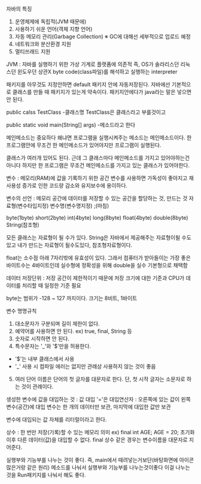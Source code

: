 자바의 특징
1. 운영체제에 독립적(JVM 때문에)
2. 사용하기 쉬운 언어(객체 지향 언어)
3. 자동 메모리 관리(Garbage Collection)
 ※ GC에 대해선 세부적으로 업로드 예정
4. 네트워크와 분산환경 지원
5. 멀티쓰래드 지원

JVM : 자바를 실행하기 위한 가상 기계로 플랫폼에 의존적 즉, OS가 솔라리스던 리눅스던 윈도우던 상관X
byte code(class파일)를 해석하고 실행하는 interpreter

패키지를 아무것도 지정안하면 default 패키지 안에 자동저장된다.
자바에선 기본적으로 클래스를 만들 때 패키지가 있는게 약속이다.
패키지안에다가 java라는 말은 넣으면 안 된다.

public calss TestClass
-클래스명 TestClass은 클래스라고 부를것이고

public static void main(String[] args)
-메소드라고 한다

메인메소드는 중요하다 왜냐면 프로그램을 실행시켜주는 메소드는 메인메소드이다.
한 프로그램안에 무조건 한 메인메소드가 있어야지만 프로그램이 실행된다.

클래스가 여러개 있어도 된다. 근데 그 클래스마다 메인메소드를 가지고 있어야하는건 아니다
하지만 한 프로그램은 무조건 메인메소드를 가지고 있는 클래스가 있어야한다.

변수 : 메모리(RAM)에 값을 기록하기 위한 공간
변수를 사용하면 가독성이 좋아지고 재사용성 증가로 인한 코드량 감소와 유지보수에 용이하다.

변수의 선언 : 메모리 공간에 데이터를 저장할 수 있는 공간을 할당하는 것, 만드는 것
자료형(변수타입지정) 변수명(변수명지정) ;(마침)

byte(1byte) short(2byte) int(4byte) long(8byte) float(4byte) double(8byte)
String(참조형)

모든 클래스는 자료형이 될 수가 있다.
String은 자바에서 제공해주는 자료형이될 수도 있고 내가 만드는 자료형이 될수도있다, 참조형자료형이다.


float는 소수점 아래 7자리밖에 유효성이 있다.
그래서 컴퓨터가 받아들이는 가장 좋은 바이트수는 4바이트인데 실수형에 정확성을 위해 double을 실수 기본형으로 채택함

데이터 저장단위 : 저장 공간이 제한적이기 때문에 저장 크기에 대한 기준과 CPU가 데이터를 처리할 때 일정한 기준 필요

byte는 범위가 -128 ~ 127 까지이다. 크기는 8비트, 1바이트

변수 명명규칙
1. 대소문자가 구분되며 길이 제한이 없다.
2. 예약어를 사용하면 안 된다. ex) true, final, String 등
3. 숫자로 시작하면 안 된다.
4. 특수문자는 '_'와 '$'만을 허용한다.
- '$'는 내부 클래스에서 사용
- '_' 사용 시 컴파일 에러는 없지만 관례상 사용하지 않는 것이 좋음
5. 여러 단어 이름은 단어의 첫 글자를 대문자로 한다. 
단, 첫 시작 글자는 소문자로 하는 것이 관례이다.


생성한 변수에 값을 대입하는 것 : 값 대입
'='은 대입연산자 : 오른쪽에 있는 값이 왼쪽 변수(공간)에 대입
변수는 한 개의 데이터만 보관, 마지막에 대입한 값만 보관

변수에 대입되는 값 자체를 리터럴이라고 한다.

상수 : 한 번만 저장(기록)할 수 있는 메모리 의미
ex) final int AGE; AGE = 20; 초기화 이후 다른 데이터(값)을 대입할 수 없다.
final 상수 같은 경우는 변수이름을 대문자로 지어준다.

실행부와 기능부를 나누는 것이 좋다.
즉, main에서 때려넣는거보단(바탕화면에 아이콘 많은거랑 같은 원리) 메소드를 나눠서 실행부와 기능부를 나누는것이좋다
이걸 나누는 것을 Run패키지를 나눠서 해도 좋다.



